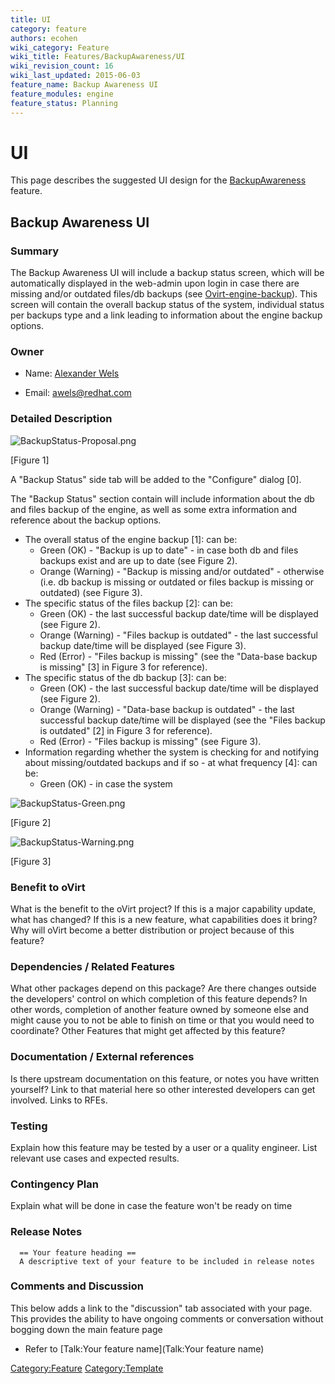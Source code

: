 ```yaml
---
title: UI
category: feature
authors: ecohen
wiki_category: Feature
wiki_title: Features/BackupAwareness/UI
wiki_revision_count: 16
wiki_last_updated: 2015-06-03
feature_name: Backup Awareness UI
feature_modules: engine
feature_status: Planning
---
```


# UI

This page describes the suggested UI design for the [BackupAwareness](BackupAwareness) feature.

## Backup Awareness UI

### Summary

The Backup Awareness UI will include a backup status screen, which will be automatically displayed in the web-admin upon login in case there are missing and/or outdated files/db backups (see [Ovirt-engine-backup](Ovirt-engine-backup)). This screen will contain the overall backup status of the system, individual status per backups type and a link leading to information about the engine backup options.

### Owner

*   Name: [ Alexander Wels](User:Awels)

<!-- -->

*   Email: awels@redhat.com

### Detailed Description

![](BackupStatus-Proposal.png "BackupStatus-Proposal.png")

[Figure 1]

A "Backup Status" side tab will be added to the "Configure" dialog [0].

The "Backup Status" section contain will include information about the db and files backup of the engine, as well as some extra information and reference about the backup options.

*   The overall status of the engine backup [1]: can be:
    -   Green (OK) - "Backup is up to date" - in case both db and files backups exist and are up to date (see Figure 2).
    -   Orange (Warning) - "Backup is missing and/or outdated" - otherwise (i.e. db backup is missing or outdated or files backup is missing or outdated) (see Figure 3).
*   The specific status of the files backup [2]: can be:
    -   Green (OK) - the last successful backup date/time will be displayed (see Figure 2).
    -   Orange (Warning) - "Files backup is outdated" - the last successful backup date/time will be displayed (see Figure 3).
    -   Red (Error) - "Files backup is missing" (see the "Data-base backup is missing" [3] in Figure 3 for reference).
*   The specific status of the db backup [3]: can be:
    -   Green (OK) - the last successful backup date/time will be displayed (see Figure 2).
    -   Orange (Warning) - "Data-base backup is outdated" - the last successful backup date/time will be displayed (see the "Files backup is outdated" [2] in Figure 3 for reference).
    -   Red (Error) - "Files backup is missing" (see Figure 3).
*   Information regarding whether the system is checking for and notifying about missing/outdated backups and if so - at what frequency [4]: can be:
    -   Green (OK) - in case the system

![](BackupStatus-Green.png "BackupStatus-Green.png")

[Figure 2]

![](BackupStatus-Warning.png "BackupStatus-Warning.png")

[Figure 3]

### Benefit to oVirt

What is the benefit to the oVirt project? If this is a major capability update, what has changed? If this is a new feature, what capabilities does it bring? Why will oVirt become a better distribution or project because of this feature?

### Dependencies / Related Features

What other packages depend on this package? Are there changes outside the developers' control on which completion of this feature depends? In other words, completion of another feature owned by someone else and might cause you to not be able to finish on time or that you would need to coordinate? Other Features that might get affected by this feature?

### Documentation / External references

Is there upstream documentation on this feature, or notes you have written yourself? Link to that material here so other interested developers can get involved. Links to RFEs.

### Testing

Explain how this feature may be tested by a user or a quality engineer. List relevant use cases and expected results.

### Contingency Plan

Explain what will be done in case the feature won't be ready on time

### Release Notes

      == Your feature heading ==
      A descriptive text of your feature to be included in release notes

### Comments and Discussion

This below adds a link to the "discussion" tab associated with your page. This provides the ability to have ongoing comments or conversation without bogging down the main feature page

*   Refer to [Talk:Your feature name](Talk:Your feature name)

<Category:Feature> <Category:Template>
